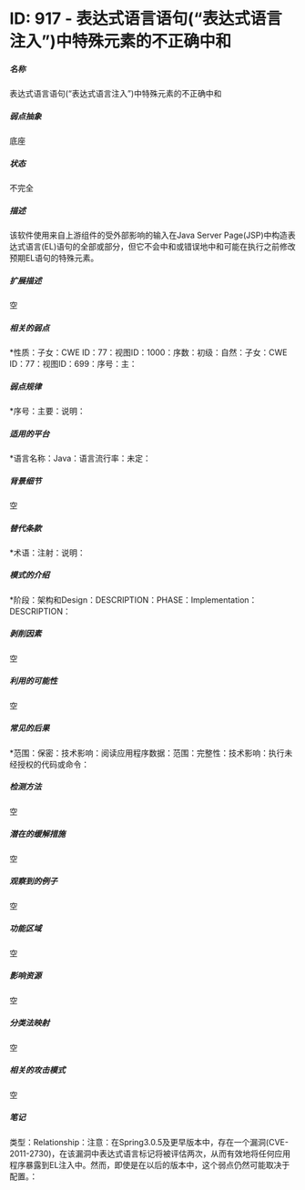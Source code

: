 # ID: 917 - 表达式语言语句(“表达式语言注入”)中特殊元素的不正确中和
<h5>名称</h5>表达式语言语句(“表达式语言注入”)中特殊元素的不正确中和
<h5>弱点抽象</h5>底座
<h5>状态</h5>不完全
<h5>描述</h5>该软件使用来自上游组件的受外部影响的输入在Java Server Page(JSP)中构造表达式语言(EL)语句的全部或部分，但它不会中和或错误地中和可能在执行之前修改预期EL语句的特殊元素。
<h5>扩展描述</h5>空
<h5>相关的弱点</h5>*性质：子女：CWE ID：77：视图ID：1000：序数：初级：自然：子女：CWE ID：77：视图ID：699：序号：主：
<h5>弱点规律</h5>*序号：主要：说明：
<h5>适用的平台</h5>*语言名称：Java：语言流行率：未定：
<h5>背景细节</h5>空
<h5>替代条款</h5>*术语：注射：说明：
<h5>模式的介绍</h5>*阶段：架构和Design：DESCRIPTION：PHASE：Implementation：DESCRIPTION：
<h5>剥削因素</h5>空
<h5>利用的可能性</h5>空
<h5>常见的后果</h5>*范围：保密：技术影响：阅读应用程序数据：范围：完整性：技术影响：执行未经授权的代码或命令：
<h5>检测方法</h5>空
<h5>潜在的缓解措施</h5>空
<h5>观察到的例子</h5>空
<h5>功能区域</h5>空
<h5>影响资源</h5>空
<h5>分类法映射</h5>空
<h5>相关的攻击模式</h5>空
<h5>笔记</h5>类型：Relationship：注意：在Spring3.0.5及更早版本中，存在一个漏洞(CVE-2011-2730)，在该漏洞中表达式语言标记将被评估两次，从而有效地将任何应用程序暴露到EL注入中。然而，即使是在以后的版本中，这个弱点仍然可能取决于配置。：

